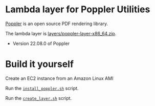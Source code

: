 # Lambda layer for Poppler Utilities

[Poppler](https://poppler.freedesktop.org/) is an open source PDF rendering library.

The lambda layer is [layers/poppler-layer-x86_64.zip](layers/poppler-layer-x86_64.zip).
- Version 22.08.0 of Poppler

 # Build it yourself
Create an EC2 instance from an Amazon Linux AMI

Run the [`install_poppler.sh`](install_poppler.sh) script.

Run the [`create_layer.sh`](create_layer.sh) script.
